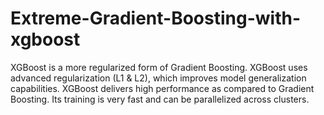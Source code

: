 # Extreme-Gradient-Boosting-with-xgboost
XGBoost is a more regularized form of Gradient Boosting. XGBoost uses advanced regularization (L1 &amp; L2), which improves model generalization capabilities. XGBoost delivers high performance as compared to Gradient Boosting. Its training is very fast and can be parallelized across clusters.
